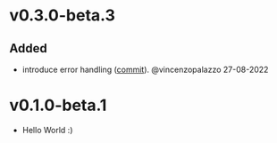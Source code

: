 # v0.3.0-beta.3

## Added
- introduce error handling ([commit](https://github.com/laanwj/rust-clightning-rpc/commit/0b9216f74b785ce27566d52d0ca005d14e4535ae)). @vincenzopalazzo 27-08-2022


# v0.1.0-beta.1
- Hello World :)
